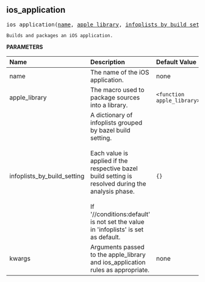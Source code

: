 <!-- Generated with Stardoc: http://skydoc.bazel.build -->



<a id="ios_application"></a>

## ios_application

<pre>
ios_application(<a href="#ios_application-name">name</a>, <a href="#ios_application-apple_library">apple_library</a>, <a href="#ios_application-infoplists_by_build_setting">infoplists_by_build_setting</a>, <a href="#ios_application-kwargs">kwargs</a>)
</pre>

    Builds and packages an iOS application.

**PARAMETERS**


| Name  | Description | Default Value |
| :------------- | :------------- | :------------- |
| <a id="ios_application-name"></a>name |  The name of the iOS application.   |  none |
| <a id="ios_application-apple_library"></a>apple_library |  The macro used to package sources into a library.   |  <code>&lt;function apple_library&gt;</code> |
| <a id="ios_application-infoplists_by_build_setting"></a>infoplists_by_build_setting |  A dictionary of infoplists grouped by bazel build setting.<br><br>Each value is applied if the respective bazel build setting is resolved during the analysis phase.<br><br>If '//conditions:default' is not set the value in 'infoplists' is set as default.   |  <code>{}</code> |
| <a id="ios_application-kwargs"></a>kwargs |  Arguments passed to the apple_library and ios_application rules as appropriate.   |  none |


